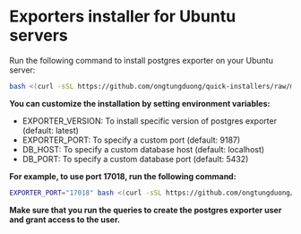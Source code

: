 # Exporters installer for Ubuntu servers

Run the following command to install postgres exporter on your Ubuntu server:

```bash
bash <(curl -sSL https://github.com/ongtungduong/quick-installers/raw/main/postgres-exporter/install.sh)
```

**You can customize the installation by setting environment variables:**

- EXPORTER_VERSION: To install specific version of postgres exporter (default: latest)
- EXPORTER_PORT: To specify a custom port (default: 9187)
- DB_HOST: To specify a custom database host (default: localhost)
- DB_PORT: To specify a custom database port (default: 5432)

**For example, to use port 17018, run the following command:**

```bash
EXPORTER_PORT="17018" bash <(curl -sSL https://github.com/ongtungduong/quick-installers/raw/main/postgres-exporter/install.sh)
```

**Make sure that you run the queries to create the postgres exporter user and grant access to the user.**

